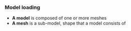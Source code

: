 ### Model loading

- **A model** is composed of one or more meshes
- **A mesh** is a sub-model, shape that a model consists of